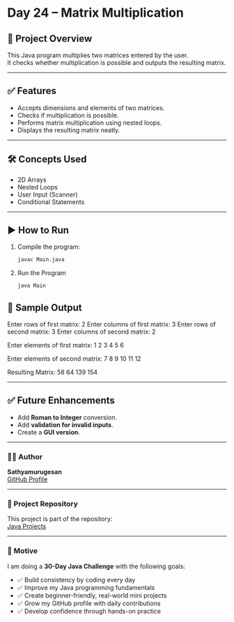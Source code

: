 # Day 24 – Matrix Multiplication

## 📌 Project Overview

This Java program multiplies two matrices entered by the user.  
It checks whether multiplication is possible and outputs the resulting matrix.

---

## ✅ Features 

- Accepts dimensions and elements of two matrices.
- Checks if multiplication is possible.
- Performs matrix multiplication using nested loops.
- Displays the resulting matrix neatly.

---

## 🛠 Concepts Used

- 2D Arrays
- Nested Loops
- User Input (Scanner)
- Conditional Statements

---

## ▶ How to Run

1. Compile the program:
   ```bash
   javac Main.java
2. Run the Program
    ```bash
    java Main
    ```

## 📌 Sample Output

Enter rows of first matrix: 2
Enter columns of first matrix: 3
Enter rows of second matrix: 3
Enter columns of second matrix: 2

Enter elements of first matrix:
1 2 3
4 5 6

Enter elements of second matrix:
7 8
9 10
11 12

Resulting Matrix:
58 64
139 154

---

## ✅ Future Enhancements

- Add **Roman to Integer** conversion.
- Add **validation for invalid inputs**.
- Create a **GUI version**.

---

### 🧑‍💻 Author

**Sathyamurugesan**  
[GitHub Profile](https://github.com/sathyamurugesan0546-gif)

---

### 🚀 Project Repository

This project is part of the repository:  
[Java Projects](https://github.com/sathyamurugesan0546-gif/Java-Projects)

---

### 🎯 Motive

I am doing a **30-Day Java Challenge** with the following goals:

- ✅ Build consistency by coding every day
- ✅ Improve my Java programming fundamentals
- ✅ Create beginner-friendly, real-world mini projects
- ✅ Grow my GitHub profile with daily contributions
- ✅ Develop confidence through hands-on practice

